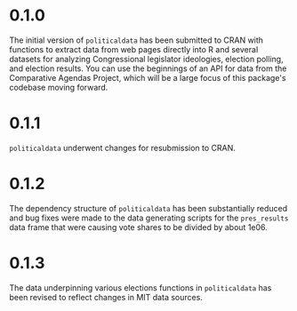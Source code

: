 # 0.1.0 

The initial version of `politicaldata` has been submitted to CRAN with functions to extract data from web pages directly into R and several datasets for analyzing Congressional legislator ideologies, election polling, and election results. You can use the beginnings of an API for data from the Comparative Agendas Project, which will be a large focus of this package's codebase moving forward.

# 0.1.1

`politicaldata` underwent changes for resubmission to CRAN.

# 0.1.2

The dependency structure of `politicaldata` has been substantially reduced and bug fixes were made to the data generating scripts for the `pres_results` data frame that were causing vote shares to be divided by about 1e06.

# 0.1.3

The data underpinning various elections functions in `politicaldata` has been revised to reflect changes in MIT data sources.

